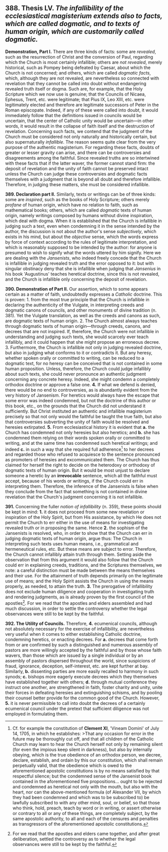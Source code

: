 ## 388. Thesis LV. *The infallibility of the ecclesiastical magisterium extends also to facts, which are called dogmatic, and to texts of human origin, which are customarily called dogmatic.*

**Demonstration, Part I.** There are three kinds of facts: some are *revealed*, such as the resurrection of Christ and the conversion of Paul, regarding which the Church is most certainly infallible; others are *not revealed*, merely historical, such as Pompey being defeated by Caesar, about which the Church is not concerned; and others, which are called *dogmatic facts*, which, although they are not revealed, are nevertheless so connected with revelation that they cannot be called into doubt without endangering revealed truth itself or dogma. Such are, for example, that the Holy Scripture which we now use is genuine; that the Councils of Nicaea, Ephesus, Trent, etc. were legitimate; that Pius IX, Leo XIII, etc. were legitimately elected and therefore are legitimate successors of Peter in the Roman episcopate. Indeed, if any of these were called into doubt, it would immediately follow that the definitions issued in councils would be uncertain, that the center of Catholic unity would be uncertain—in other words, it would result in the collapse of faith itself and the destruction of revelation. Concerning such facts, we contend that the judgment of the Church must be considered not only naturally and historically certain, but also supernaturally *infallible*. The reason seems quite clear from the very purpose of the authentic magisterium. For regarding these facts, doubts of greater or lesser gravity can arise, and there can be controversies and disagreements among the faithful. Since revealed truths are so intertwined with these facts that if the latter waver, the former cannot stand firm: the deposit of revelation and the unity of faith cannot be preserved intact unless the Church can judge these controversies and dogmatic facts themselves with a judgment that is beyond all doubt and therefore infallible. Therefore, in judging these matters, she must be considered infallible.

**389. Declaration part II.** Similarly, texts or writings can be of three kinds: some are *inspired*, such as the books of Holy Scripture; others merely *profane* of human origin, which have no relation to faith, such as mathematical books; others, which are called *dogmatic* texts of human origin, namely writings composed by humans without divine inspiration, which deal with dogma. When it is established that the Church is infallible in judging such a text, even when condemning it in the sense intended by the author, the discussion is not about the author's sense *subjectively*, which exists in his mind, but about the *objective* sense, which the words express by force of context according to the rules of legitimate interpretation, and which is reasonably supposed to be intended by the author: for anyone is presumed to wish to signify what the words uttered by him signify. Here we are dealing with the *Jansenists*, who indeed freely concede that the Church is infallible in judging revealed truth and the error opposed to it: but with singular obstinacy deny that she is infallible when judging that *Jansenius* in his book 'Augustinus' teaches heretical doctrine, since this is not revealed, and the Church is infallible only concerning the deposit of revelation.

**390. Demonstration of Part II.** Our assertion, which to some appears certain as a matter of faith, undoubtedly expresses a *Catholic* doctrine. This is proven: 1. from the most true principle that the Church is infallible in declaring the authenticity of the Vulgate, in interpreting creeds and dogmatic canons of councils, and other monuments of divine tradition (n. 381). Yet the Vulgate translation, as well as the creeds and canons as such, are dogmatic texts of human origin. 2. The Church almost always teaches through dogmatic texts of human origin—through creeds, canons, and decrees that are not inspired. If, therefore, the Church were not infallible in understanding and judging such texts, she would scarcely ever teach infallibly, and it could happen that she might propose an erroneous decree. 3. Furthermore, the Church is infallible not only in judging revealed doctrine, but also in judging what conforms to it or contradicts it. But any heresy, whether spoken orally or committed to writing, can be reduced to a dogmatic text, for no heresy can be conceived that is not contained in some human proposition. Unless, therefore, the Church could judge infallibly about such texts, she could never pronounce an authentic judgment concerning any concrete heresy. Indeed, she might condemn a completely orthodox doctrine or approve a false one. **4.** If what we defend is denied, there would be no end to controversies, as is abundantly evident from the very history of Jansenism. For heretics would always have the escape that some error was indeed condemned, but not the doctrine of this author or this book, etc., on the grounds that the Church did not understand it sufficiently. But Christ instituted an authentic and infallible magisterium precisely so that not only would the faithful be taught the true faith, but also that controversies subverting the unity of faith would be resolved and heresies extirpated. **5.** From ecclesiastical history it is evident that **a.** the Church has condemned not only heresies but also heretics; and **b.** she has condemned them relying on their words spoken orally or committed to writing, and at the same time has condemned such heretical writings; and indeed **c.** in such a way that she required full adherence[^1] to her decrees and regarded those who refused to acquiesce to the sentence pronounced as promoters of heresies and excommunicated them. The Church has thus claimed for herself the right to decide on the heterodoxy or orthodoxy of dogmatic texts of human origin. But it would be most unjust to declare someone a heretic by an **irrevocable** sentence, which all the faithful must accept, because of his words or writings, if the Church could err in interpreting them. Therefore, the inference of the Jansenists is false when they conclude from the fact that something is not contained in divine revelation that the Church's judgment concerning it is not infallible.

**391.** Concerning the fuller *notion of infallibility* (n. 359), these points should be kept in mind: **1.** it does not proceed from some new revelation or inspiration of the Holy Spirit, but from His assistance, by which He does not permit the Church to err either in the use of means for investigating revealed truth or in proposing the same. Hence **2.** the sophism of the Jansenists is resolved, who, in order to show that the Church can err in judging dogmatic texts of human origin, argue thus: The Church in interpreting such texts uses human means, i.e., grammatical and hermeneutical rules, etc. But these means are subject to error. Therefore, the Church cannot infallibly attain truth through them. Setting aside the observation that from this argument it would also follow that the Church could err in explaining creeds, traditions, and the Scriptures themselves, we note: a careful distinction must be made between the means themselves and their use. For the attainment of truth depends primarily on the legitimate use of means; and the Holy Spirit assists the Church in using the means properly, as needed, to attain the truth. **3.** The prerogative of infallibility does not exclude human diligence and cooperation in investigating truth and rendering judgments, as is already proven by the first council of the apostles[^2]. For we read that the apostles and elders assembled and had much discussion, in order to settle the controversy whether the legal observances were still to be kept by the faithful.

**392. The Utility of Councils.** Therefore, **4.** ecumenical councils, although not absolutely necessary for the exercise of infallibility, are nevertheless very useful when it comes to either establishing Catholic doctrine, condemning heretics, or enacting decrees. For **a.** decrees that come forth from or are confirmed by such a distinguished and numerous assembly of pastors are more willingly accepted by the faithful and by those whose faith wavers, than those which are issued by a single individual or by an assembly of pastors dispersed throughout the world, since suspicions of fraud, ignorance, deception, self-interest, etc. are kept further at bay. Similarly, **b.** dissenting parties are more easily recalled to harmony in such synods; **c.** bishops more eagerly execute decrees which they themselves have established together with others; **d.** through mutual conference they instruct one another, are strengthened in faith, foster charity and unity, unite their forces in defeating heresies and extinguishing schisms, and by pooling their counsel better provide for the common good of the Church. However, **5.** it is never permissible to call into doubt the decrees of a certainly ecumenical council under the pretext that sufficient diligence was not employed in formulating them.

[^1]: Cf. for example the constitution of **Clement XI**, 'Vineam Domini' of July 14, 1705, in which he establishes: >That any occasion for error in the future may be thoroughly cut off, and that all children of the Catholic Church may learn to hear the Church herself not only by remaining silent (for even the impious keep silent in darkness), but also by internally obeying, which is the true obedience of an orthodox person, we decree, declare, establish, and ordain by this our constitution, which shall remain perpetually valid, that the obedience which is owed to the aforementioned apostolic constitutions is by no means satisfied by that respectful silence; but the condemned sense of the Jansenist book contained in the aforementioned five propositions... ought to be rejected and condemned as heretical not only with the mouth, but also with the heart, nor can the above-mentioned formula (of Alexander VII, by which they had been condemned and which was to be subscribed to) be lawfully subscribed to with any other mind, soul, or belief, so that those who think, hold, preach, teach by word or in writing, or assert otherwise or contrary to all or any of these things, are completely subject, by the same apostolic authority, to all and each of the censures and penalties as transgressors of the aforementioned apostolic constitutions.

[^2]: For we read that the apostles and elders came together, and after great deliberation, settled the controversy as to whether the legal observances were still to be kept by the faithful.